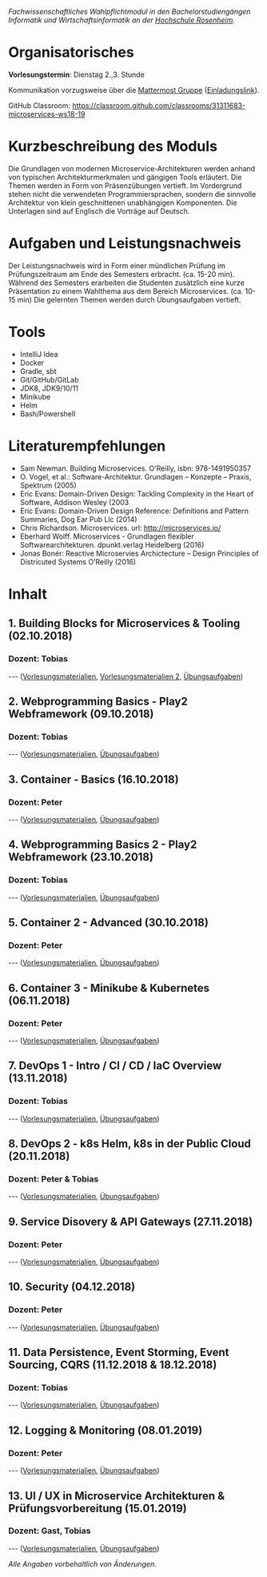 _Fachwissenschaftliches Wahlpflichtmodul in den Bachelorstudiengängen Informatik und Wirtschaftsinformatik an der [Hochschule Rosenheim](www.fh-rosenheim.de)._

# Organisatorisches

**Vorlesungstermin**: Dienstag 2.,3. Stunde

Kommunikation vorzugsweise über die [Mattermost Gruppe](https://inf-mattermost.fh-rosenheim.de/mis-ws1819/channels/town-square) ([Einladungslink](https://inf-mattermost.fh-rosenheim.de/signup_user_complete/?id=ziqecjhk97dgfnit5y7fq4g9ze)).

GitHub Classroom: https://classroom.github.com/classrooms/31311683-microservices-ws18-19

# Kurzbeschreibung des Moduls
Die Grundlagen von modernen Microservice-Architekturen werden anhand von typischen Architekturmerkmalen und gängigen Tools erläutert.
Die Themen werden in Form von Präsenzübungen vertieft.
Im Vordergrund stehen nicht die verwendeten Programmiersprachen, sondern die sinnvolle Architektur von klein geschnittenen unabhängigen Komponenten.
Die Unterlagen sind auf Englisch die Vorträge auf Deutsch.

# Aufgaben und Leistungsnachweis
Der Leistungsnachweis wird in Form einer mündlichen Prüfung im Prüfungszeitraum am Ende des Semesters erbracht. (ca. 15-20 min).
Während des Semesters erarbeiten die Studenten zusätzlich eine kurze Präsentation zu einem Wahlthema aus dem Bereich Microservices. (ca. 10-15 min)
Die gelernten Themen werden durch Übungsaufgaben vertieft.

# Tools
* IntelliJ Idea
* Docker
* Gradle, sbt
* Git/GitHub/GitLab
* JDK8, JDK9/10/11
* Minikube
* Helm
* Bash/Powershell

# Literaturempfehlungen
* Sam Newman. Building Microservices. O'Reilly, isbn: 978-1491950357
* O. Vogel, et al.: Software-Architektur. Grundlagen – Konzepte – Praxis, Spektrum (2005)
* Eric Evans: Domain-Driven Design: Tackling Complexity in the Heart of Software, Addison Wesley (2003
* Eric Evans: Domain-Driven Design Reference: Definitions and Pattern Summaries, Dog Ear Pub Llc (2014)
* Chris Richardson. Microservices. url: http://microservices.io/
* Eberhard Wolff. Microservices - Grundlagen flexibler Softwarearchitekturen. dpunkt.verlag Heidelberg (2016)
* Jonas Bonér: Reactive Microservies Archictecture – Design Principles of Districuted Systems O’Reilly (2016)

# Inhalt
## 1. Building Blocks for Microservices & Tooling (02.10.2018)
### Dozent: Tobias

--- ([Vorlesungsmaterialien](https://hsro-inf-mis.github.io/assets/01/introduction.pdf), [Vorlesungsmaterialien 2](https://hsro-inf-mis.github.io/assets/01/building-blocks.pdf), [Übungsaufgaben](#))

## 2. Webprogramming Basics - Play2 Webframework (09.10.2018)
### Dozent: Tobias

--- ([Vorlesungsmaterialien](https://hsro-inf-mis.github.io/assets/02/webservices-with-scala-1.pdf), [Übungsaufgaben](https://hsro-inf-mis.github.io/assets/02/Exercises.pdf))

## 3. Container - Basics (16.10.2018)
### Dozent: Peter

--- ([Vorlesungsmaterialien](/assets/03/03-container-basics.pdf), [Übungsaufgaben](https://github.com/hsro-inf-mis/Exercise-2-Container))

## 4. Webprogramming Basics 2 - Play2 Webframework (23.10.2018)
### Dozent: Tobias

--- ([Vorlesungsmaterialien](https://hsro-inf-mis.github.io/assets/02/webservices-with-scala-2.pdf), [Übungsaufgaben](https://github.com/hsro-inf-mis/play2-iot-manager))

## 5. Container 2 - Advanced (30.10.2018)
### Dozent: Peter

--- ([Vorlesungsmaterialien](/assets/03/03-container-advanced.pdf), [Übungsaufgaben](https://github.com/hsro-inf-mis/Exercise-4-Docker-Compose))

## 6. Container 3 - Minikube & Kubernetes (06.11.2018)
### Dozent: Peter

--- ([Vorlesungsmaterialien](/assets/03/03-container-k8s.pdf), [Übungsaufgaben](https://github.com/hsro-inf-mis/Exercise-5-K8s))

## 7. DevOps 1 - Intro / CI / CD / IaC Overview (13.11.2018)
### Dozent: Tobias

--- ([Vorlesungsmaterialien](/assets/04/devops1.pdf), [Übungsaufgaben](https://github.com/hsro-inf-mis/Exercise-6-ci))

## 8. DevOps 2 - k8s Helm, k8s in der Public Cloud (20.11.2018)
### Dozent: Peter & Tobias

--- ([Vorlesungsmaterialien](#), [Übungsaufgaben](#))

## 9. Service Disovery & API Gateways (27.11.2018)
### Dozent: Peter

--- ([Vorlesungsmaterialien](#), [Übungsaufgaben](#))

## 10. Security (04.12.2018)
### Dozent: Peter

--- ([Vorlesungsmaterialien](#), [Übungsaufgaben](#))

## 11. Data Persistence, Event Storming, Event Sourcing, CQRS (11.12.2018 & 18.12.2018)
### Dozent: Tobias

--- ([Vorlesungsmaterialien](#), [Übungsaufgaben](#))

## 12. Logging & Monitoring (08.01.2019)
### Dozent: Peter

--- ([Vorlesungsmaterialien](#), [Übungsaufgaben](#))

## 13. UI / UX in Microservice Architekturen & Prüfungsvorbereitung (15.01.2019)
### Dozent: Gast, Tobias

--- ([Vorlesungsmaterialien](#), [Übungsaufgaben](#))

*Alle Angaben vorbehaltlich von Änderungen.*

